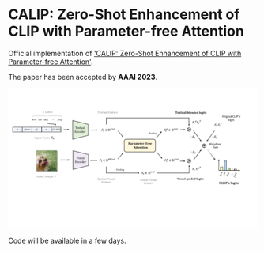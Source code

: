 # CALIP: Zero-Shot Enhancement of CLIP with Parameter-free Attention
Official implementation of ['CALIP: Zero-Shot Enhancement of CLIP with Parameter-free Attention'](https://arxiv.org/pdf/2209.14169.pdf).

The paper has been accepted by **AAAI 2023**.

<div align="center">
  <img src="calip.pdf"/>
</div>

Code will be available in a few days.
